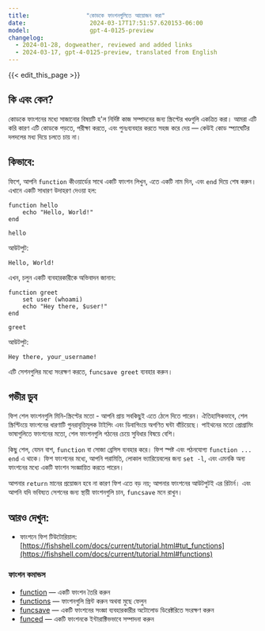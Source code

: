 ```yaml
---
title:                "কোডকে ফাংশনগুলিতে আয়োজন করা"
date:                  2024-03-17T17:51:57.620153-06:00
model:                 gpt-4-0125-preview
changelog:
  - 2024-01-28, dogweather, reviewed and added links
  - 2024-03-17, gpt-4-0125-preview, translated from English
---
```


{{< edit_this_page >}}

## কি এবং কেন?
কোডকে ফাংশনের মধ্যে সাজানোর বিষয়টি হ'ল নির্দিষ্ট কাজ সম্পাদনের জন্য স্ক্রিপ্টের খণ্ডগুলি একত্রিত করা। আমরা এটি করি কারণ এটি কোডকে পড়তে, পরীক্ষা করতে, এবং পুনঃব্যবহার করতে সহজ করে দেয় — কেউই কোড স্প্যাঘেটির দলদলের মধ্য দিয়ে চলতে চায় না।

## কিভাবে:
ফিশে, আপনি `function` কীওয়ার্ডের সাথে একটি ফাংশন লিখুন, এতে একটি নাম দিন, এবং `end` দিয়ে শেষ করুন। এখানে একটি সাধারণ উদাহরণ দেওয়া হল:

```fish
function hello
    echo "Hello, World!"
end

hello
```

আউটপুট:
```
Hello, World!
```

এখন, চলুন একটি ব্যবহারকারীকে অভিবাদন জানান:

```fish
function greet
    set user (whoami)
    echo "Hey there, $user!"
end

greet
```

আউটপুট:
```
Hey there, your_username!
```

এটি সেশনগুলির মধ্যে সংরক্ষণ করতে, `funcsave greet` ব্যবহার করুন।

## গভীর ডুব
ফিশ শেল ফাংশনগুলি মিনি-স্ক্রিপ্টের মতো - আপনি প্রায় সবকিছুই এতে ঠেলে দিতে পারেন। ঐতিহাসিকভাবে, শেল স্ক্রিপ্টিংয়ে ফাংশনের ধারণাটি পুনরাবৃত্তিমূলক টাইপিং এবং ডিবাগিংয়ে অগণিত ঘন্টা বাঁচিয়েছে। পাইথনের মতো প্রোগ্রামিং ভাষাগুলিতে ফাংশনের মতো, শেল ফাংশনগুলি গঠনের চেয়ে সুবিধার বিষয়ে বেশি।

কিছু শেল, যেমন বাশ, `function` বা সোজা ব্রেসিস ব্যবহার করে। ফিশ স্পষ্ট এবং পঠনযোগ্য `function ... end` এ থাকে। ফিশ ফাংশনের মধ্যে, আপনি পরামিতি, লোকাল ভ্যারিয়েবলের জন্য `set -l`, এবং এমনকি অন্য ফাংশনের মধ্যে একটি ফাংশন সংজ্ঞায়িত করতে পারেন।

আপনার `return` মানের প্রয়োজন হবে না কারণ ফিশ এতে বড় নয়; আপনার ফাংশনের আউটপুটই এর রিটার্ন। এবং আপনি যদি ভবিষ্যত সেশনের জন্য স্থায়ী ফাংশনগুলি চান, `funcsave` মনে রাখুন।

## আরও দেখুন:

- ফাংশনে ফিশ টিউটোরিয়াল: [https://fishshell.com/docs/current/tutorial.html#tut_functions](https://fishshell.com/docs/current/tutorial.html#functions)

### ফাংশন কমান্ডস

- [function](https://fishshell.com/docs/current/cmds/function.html) — একটি ফাংশন তৈরি করুন
- [functions](https://fishshell.com/docs/current/cmds/functions.html) — ফাংশনগুলি প্রিন্ট করুন অথবা মুছে ফেলুন
- [funcsave](https://fishshell.com/docs/current/cmds/funcsave.html) — একটি ফাংশনের সংজ্ঞা ব্যবহারকারীর অটোলোড ডিরেক্টরিতে সংরক্ষণ করুন
- [funced](https://fishshell.com/docs/current/cmds/funced.html) — একটি ফাংশনকে ইন্টারাক্টিভভাবে সম্পাদনা করুন
